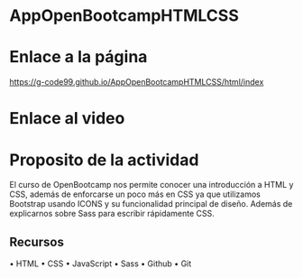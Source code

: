 # AppOpenBootcampHTMLCSS

# Enlace a la página
https://g-code99.github.io/AppOpenBootcampHTMLCSS/html/index
# Enlace al video

# Proposito de la actividad
El curso de OpenBootcamp nos permite conocer una introducción a HTML y CSS, además de enforcarse un poco más en CSS ya que utilizamos Bootstrap usando ICONS y su funcionalidad principal de diseño. Además de explicarnos sobre Sass para escribir rápidamente CSS.
## Recursos
•	HTML
•	CSS
•	JavaScript
•	Sass
•	Github
•	Git
